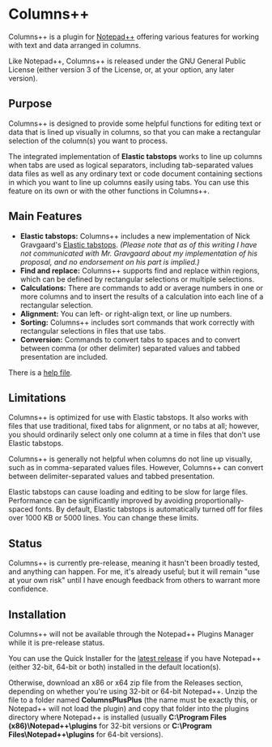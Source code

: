 # Columns++

Columns++ is a plugin for [Notepad++](https://github.com/notepad-plus-plus/notepad-plus-plus) offering various features for working with text and data arranged in columns.

Like Notepad++, Columns++ is released under the GNU General Public License (either version 3 of the License, or, at your option, any later version).

## Purpose

Columns++ is designed to provide some helpful functions for editing text or data that is lined up visually in columns, so that you can make a rectangular selection of the column(s) you want to process.

The integrated implementation of __Elastic tabstops__ works to line up columns when tabs are used as logical separators, including tab-separated values data files as well as any ordinary text or code document containing sections in which you want to line up columns easily using tabs. You can use this feature on its own or with the other functions in Columns++.

## Main Features

* __Elastic tabstops:__ Columns++ includes a new implementation of Nick Gravgaard's [Elastic tabstops](https://nickgravgaard.com/elastic-tabstops/). _(Please note that as of this writing I have not communicated with Mr. Gravgaard about my implementation of his proposal, and no endorsement on his part is implied.)_
* __Find and replace:__ Columns++ supports find and replace within regions, which can be defined by rectangular selections or multiple selections.
* __Calculations:__ There are commands to add or average numbers in one or more columns and to insert the results of a calculation into each line of a rectangular selection.
* __Alignment:__ You can left- or right-align text, or line up numbers.
* __Sorting:__ Columns++ includes  sort commands that work correctly with rectangular selections in files that use tabs.
* __Conversion:__ Commands to convert tabs to spaces and to convert between comma (or other delimiter) separated values and tabbed presentation are included.

There is a [help file](https://coises.github.io/ColumnsPlusPlus/help.htm).

## Limitations

Columns++ is optimized for use with Elastic tabstops. It also works with files that use traditional, fixed tabs for alignment, or no tabs at all; however, you should ordinarily select only one column at a time in files that don't use Elastic tabstops.

Columns++ is generally not helpful when columns do not line up visually, such as in comma-separated values files. However, Columns++ can convert between delimiter-separated values and tabbed presentation.

Elastic tabstops can cause loading and editing to be slow for large files. Performance can be significantly improved by avoiding proportionally-spaced fonts. By default, Elastic tabstops is automatically turned off for files over 1000 KB or 5000 lines. You can change these limits.

## Status

Columns++ is currently pre-release, meaning it hasn't been broadly tested, and anything can happen. For me, it's already useful; but it will remain "use at your own risk" until I have enough feedback from others to warrant more confidence.

## Installation

Columns++ will not be available through the Notepad++ Plugins Manager while it is pre-release status.

You can use the Quick Installer for the [latest release](https://github.com/Coises/ColumnsPlusPlus/releases/latest/) if you have Notepad++ (either 32-bit, 64-bit or both) installed in the default location(s).

Otherwise, download an x86 or x64 zip file from the Releases section, depending on whether you're using 32-bit or 64-bit Notepad++. Unzip the file to a folder named __ColumnsPlusPlus__ (the name must be exactly this, or Notepad++ will not load the plugin) and copy that folder into the plugins directory where Notepad++ is installed (usually __C:\Program Files (x86)\Notepad++\plugins__ for 32-bit versions or __C:\Program Files\Notepad++\plugins__ for 64-bit versions).
